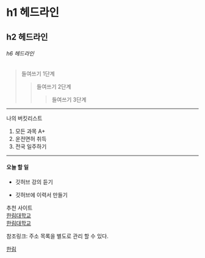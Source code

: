 # h1 헤드라인
## h2 헤드라인
###### h6 헤드라인

> 들여쓰기 1단계
>> 들여쓰기 2단계
>>> 들여쓰기 3단계
------------------------
나의 버킷리스트
1. 모든 과목 A+
2. 운전면허 취득
3. 전국 일주하기
************************
#### 오늘 할 일
* 깃허브 강의 듣기
+ 깃허브에 이력서 만들기 

추천 사이트  
[한림대학교](www.hallym.ac.kr)  
 <a href=www.hallym.ac.kr> 한림대학교 </a>  

참조링크: 주소 목록을 별도로 관리 할 수 있다.  

[hallym]:www.hallym.ac.kr/
[한림][hallym]
